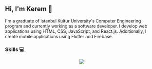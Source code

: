 ## Hi, I'm Kerem 👋

I'm a graduate of Istanbul Kultur University's Computer Engineering program and currently working as a software developer. I develop web applications using HTML, CSS, JavaScript, and React.js. Additionally, I create mobile applications using Flutter and Firebase.

### Skills 💻
<p align="center">
  <a href="https://skillicons.dev">
    <img src="https://skillicons.dev/icons?i=js,html,css,react,nodejs,flutter,dart,firestore" />
  </a>
</p>

<!--
**krmmyvz/krmmyvz** is a ✨ _special_ ✨ repository because its `README.md` (this file) appears on your GitHub profile.

Here are some ideas to get you started:

- 🔭 I’m currently working on ...
- 🌱 I’m currently learning ...
- 👯 I’m looking to collaborate on ...
- 🤔 I’m looking for help with ...
- 💬 Ask me about ...
- 📫 How to reach me: ...
- 😄 Pronouns: ...
- ⚡ Fun fact: ...
-->
